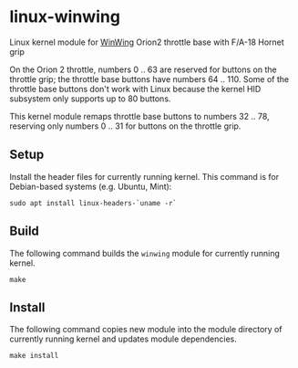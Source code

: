 # linux-winwing
Linux kernel module for [WinWing](https://winwingsim.com/) Orion2 throttle base with F/A-18 Hornet grip

On the Orion 2 throttle, numbers 0 .. 63 are reserved for buttons on the throttle grip; the throttle base buttons have numbers 64 .. 110.
Some of the throttle base buttons don't work with Linux because the kernel HID subsystem only supports up to 80 buttons.

This kernel module remaps throttle base buttons to numbers 32 .. 78, reserving only numbers 0 .. 31 for buttons on the throttle grip.

## Setup

Install the header files for currently running kernel. This command is for Debian-based systems (e.g. Ubuntu, Mint):

```
sudo apt install linux-headers-`uname -r`
```

## Build

The following command builds the `winwing` module for currently running kernel.

```
make
```

## Install

The following command copies new module into the module directory of currently running kernel and updates module dependencies.

```
make install
```
